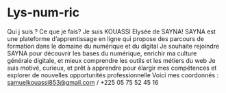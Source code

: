 # Lys-num-ric
Qui j suis ? Ce que je fais?
Je suis KOUASSI Elysée de SAYNA! SAYNA est une plateforme d’apprentissage en ligne qui propose des parcours de formation dans le domaine du numérique et du digital
Je souhaite rejoindre SAYNA pour découvrir les bases du numérique, enrichir ma culture générale digitale, et mieux comprendre les outils et les métiers du web
Je suis motivé, curieux, et prêt à apprendre pour élargir mes compétences et explorer de nouvelles opportunités professionnelle
Voici mes coordonnés : samuelkouassi853@gmail.com / +225 05 75 52 45 16 
